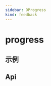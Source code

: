 ```yaml
---
sidebar: OProgress
kind: feedback
---
```


# progress

## 示例

<!-- @usage ProgressUsage -->
<!-- @case:a|k|e ProgressSize -->

## Api

<!-- @api OProgress -->
